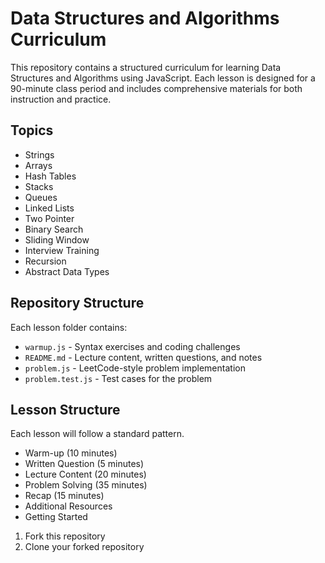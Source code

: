 # Data Structures and Algorithms Curriculum

This repository contains a structured curriculum for learning Data Structures and Algorithms using JavaScript. Each lesson is designed for a 90-minute class period and includes comprehensive materials for both instruction and practice.

## Topics

- Strings
- Arrays
- Hash Tables
- Stacks
- Queues
- Linked Lists
- Two Pointer
- Binary Search
- Sliding Window
- Interview Training
- Recursion
- Abstract Data Types

## Repository Structure

Each lesson folder contains:

- `warmup.js` - Syntax exercises and coding challenges
- `README.md` - Lecture content, written questions, and notes
- `problem.js` - LeetCode-style problem implementation
- `problem.test.js` - Test cases for the problem

## Lesson Structure

Each lesson will follow a standard pattern.

- Warm-up (10 minutes)
- Written Question (5 minutes)
- Lecture Content (20 minutes)
- Problem Solving (35 minutes)
- Recap (15 minutes)
- Additional Resources
- Getting Started

1. Fork this repository
2. Clone your forked repository
